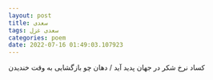 ```yaml
---
layout: post
title: سعدی
tags: سعدی غزل
categories: poem
date: 2022-07-16 01:49:03.107923
---
```


کساد نرخ شکر در جهان پدید آید / دهان چو بازگشایی به وقت خندیدن